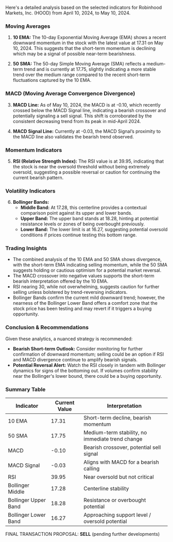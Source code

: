 Here's a detailed analysis based on the selected indicators for Robinhood Markets, Inc. (HOOD) from April 10, 2024, to May 10, 2024.

### Moving Averages
1. **10 EMA:** The 10-day Exponential Moving Average (EMA) shows a recent downward momentum in the stock with the latest value at 17.31 on May 10, 2024. This suggests that the short-term momentum is declining which may be a signal of possible near-term bearishness.

2. **50 SMA:** The 50-day Simple Moving Average (SMA) reflects a medium-term trend and is currently at 17.75, slightly indicating a more stable trend over the medium range compared to the recent short-term fluctuations captured by the 10 EMA.

### MACD (Moving Average Convergence Divergence)
3. **MACD Line:** As of May 10, 2024, the MACD is at -0.10, which recently crossed below the MACD Signal line, indicating a bearish crossover and potentially signaling a sell signal. This shift is corroborated by the consistent decreasing trend from its peak in mid-April 2024.

4. **MACD Signal Line:** Currently at -0.03, the MACD Signal’s proximity to the MACD line also validates the bearish trend observed.

### Momentum Indicators
5. **RSI (Relative Strength Index):** The RSI value is at 39.95, indicating that the stock is near the oversold threshold without being extremely oversold, suggesting a possible reversal or caution for continuing the current bearish pattern.

### Volatility Indicators
6. **Bollinger Bands:**
   - **Middle Band:** At 17.28, this centerline provides a contextual comparison point against its upper and lower bands.
   - **Upper Band:** The upper band stands at 18.28, hinting at potential resistance levels or zones of being overbought previously.
   - **Lower Band:** The lower limit is at 16.27, suggesting potential oversold conditions if prices continue testing this bottom range.

### Trading Insights
- The combined analysis of the 10 EMA and 50 SMA shows divergence, with the short-term EMA indicating selling momentum, while the 50 SMA suggests holding or cautious optimism for a potential market reversal.
- The MACD crossover into negative values supports the short-term bearish interpretation offered by the 10 EMA.
- RSI nearing 30, while not overwhelming, suggests caution for further selling unless bolstered by trend-reversing indicators.
- Bollinger Bands confirm the current mild downward trend; however, the nearness of the Bollinger Lower Band offers a comfort zone that the stock price has been testing and may revert if it triggers a buying opportunity.

### Conclusion & Recommendations
Given these analytics, a nuanced strategy is recommended:
- **Bearish Short-term Outlook:** Consider monitoring for further confirmation of downward momentum; selling could be an option if RSI and MACD divergence continue to amplify bearish signals.
- **Potential Reversal Alert:** Watch the RSI closely in tandem with Bollinger dynamics for signs of the bottoming out. If volumes confirm stability near the Bollinger's lower bound, there could be a buying opportunity.

### Summary Table

| Indicator            | Current Value | Interpretation                                  |
|----------------------|---------------|-----------------------------------------------|
| 10 EMA               | 17.31         | Short-term decline, bearish momentum          |
| 50 SMA               | 17.75         | Medium-term stability, no immediate trend change|
| MACD                 | -0.10         | Bearish crossover, potential sell signal      |
| MACD Signal          | -0.03         | Aligns with MACD for a bearish calling        |
| RSI                  | 39.95         | Near oversold but not critical                |
| Bollinger Middle     | 17.28         | Centerline stability                          |
| Bollinger Upper Band | 18.28         | Resistance or overbought potential            |
| Bollinger Lower Band | 16.27         | Approaching support level / oversold potential|

FINAL TRANSACTION PROPOSAL: **SELL** (pending further developments)